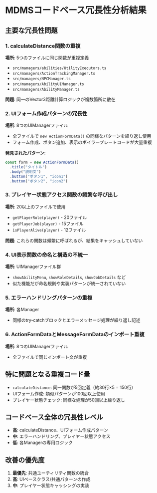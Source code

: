 # MDMSコードベース冗長性分析結果

## 主要な冗長性問題

### 1. calculateDistance関数の重複
**場所**: 5つのファイルに同じ関数が重複定義
- `src/managers/abilities/UtilityExecutors.ts`
- `src/managers/ActionTrackingManager.ts`
- `src/managers/NPCManager.ts`
- `src/managers/AbilityUIManager.ts`
- `src/managers/AbilityManager.ts`

**問題**: 同一のVector3距離計算ロジックが複数箇所に散在

### 2. UIフォーム作成パターンの冗長性
**場所**: 8つのUIManagerファイル
- 全ファイルで `new ActionFormData()` の同様なパターンを繰り返し使用
- フォーム作成、ボタン追加、表示のボイラープレートコードが大量重複

**発見されたパターン**:
```typescript
const form = new ActionFormData()
  .title("タイトル")
  .body("説明文")
  .button("ボタン1", "icon1")
  .button("ボタン2", "icon2")
```

### 3. プレイヤー状態アクセス関数の頻繁な呼び出し
**場所**: 20以上のファイルで使用
- `getPlayerRole(player)` - 20ファイル
- `getPlayerJob(player)` - 15ファイル  
- `isPlayerAlive(player)` - 12ファイル

**問題**: これらの関数は頻繁に呼ばれるが、結果をキャッシュしていない

### 4. UI表示関数の命名と構造の不統一
**場所**: UIManagerファイル群
- `showAbilityMenu`, `showRoleDetails`, `showJobDetails` など
- 似た機能だが命名規則や実装パターンが統一されていない

### 5. エラーハンドリングパターンの重複
**場所**: 各Manager
- 同様のtry-catchブロックとエラーメッセージ処理が繰り返し記述

### 6. ActionFormDataとMessageFormDataのインポート重複
**場所**: 8つのUIManagerファイル
- 全ファイルで同じインポート文が重複

## 特に問題となる重複コード量
- `calculateDistance`: 同一関数が5回定義（約30行×5 = 150行）
- UIフォーム作成: 類似パターンが100回以上使用
- プレイヤー状態チェック: 同様な処理が50回以上繰り返し

## コードベース全体の冗長性レベル
- **高**: calculateDistance、UIフォーム作成パターン
- **中**: エラーハンドリング、プレイヤー状態アクセス
- **低**: 各Managerの専用ロジック

## 改善の優先度
1. **最優先**: 共通ユーティリティ関数の統合
2. **高**: UIベースクラス/共通パターンの作成
3. **中**: プレイヤー状態キャッシングの実装